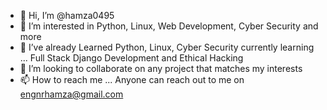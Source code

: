 - 👋 Hi, I’m @hamza0495
- 👀 I’m interested in Python, Linux, Web Development, Cyber Security and more 
- 🌱 I’ve already Learned Python, Linux, Cyber Security currently learning ... Full Stack Django Development and Ethical Hacking  
- 💞️ I’m looking to collaborate on any project that matches my interests
- 📫 How to reach me ... Anyone can reach out to me on engnrhamza@gmail.com

<!---
hamza0495/hamza0495 is a ✨ special ✨ repository because its `README.md` (this file) appears on your GitHub profile.
You can click the Preview link to take a look at your changes.
--->
